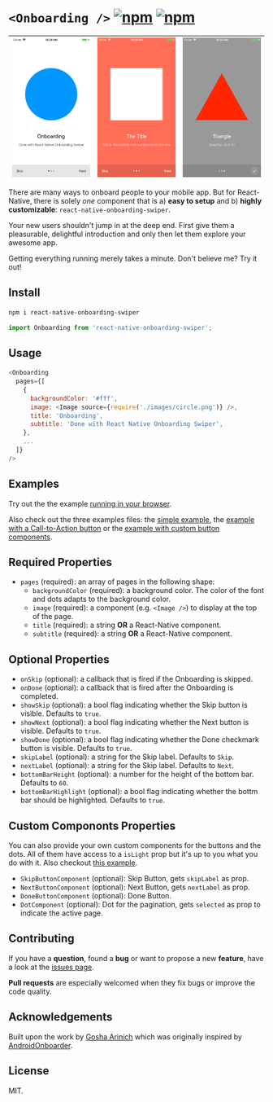 # `<Onboarding />` [![npm](https://img.shields.io/npm/v/react-native-onboarding-swiper.svg)](https://www.npmjs.com/package/react-native-onboarding-swiper) [![npm](https://img.shields.io/npm/dm/react-native-onboarding-swiper.svg)](https://www.npmjs.com/package/react-native-onboarding-swiper)

| ![](demo/simple1.png) | ![](demo/simple2.png) | ![](demo/simple3.png) |
| --------------------- | --------------------- | --------------------- |


There are many ways to onboard people to your mobile app. But for React-Native, there is solely _one_ component that is a) **easy to setup** and b) **highly customizable**: `react-native-onboarding-swiper`.

Your new users shouldn't jump in at the deep end. First give them a pleasurable, delightful introduction and only then let them explore your awesome app.

Getting everything running merely takes a minute. Don't believe me? Try it out!

## Install

```
npm i react-native-onboarding-swiper
```

```js
import Onboarding from 'react-native-onboarding-swiper';
```

## Usage

```js
<Onboarding
  pages={[
    {
      backgroundColor: '#fff',
      image: <Image source={require('./images/circle.png')} />,
      title: 'Onboarding',
      subtitle: 'Done with React Native Onboarding Swiper',
    },
    ...
  ]}
/>
```

## Examples

Try out the the example [running in your browser](https://snack.expo.io/rk80s-CDz).

Also check out the three examples files: the [simple example](examples/Simple.js), the [example with a Call-to-Action button](examples/WithCTA.js) or the [example with custom button components](examples/CustomButtons.js).

## Required Properties

* `pages` (required): an array of pages in the following shape:
  * `backgroundColor` (required): a background color. The color of the font and dots adapts to the background color.
  * `image` (required): a component (e.g. `<Image />`) to display at the top of the page.
  * `title` (required): a string **OR** a React-Native component.
  * `subtitle` (required): a string **OR** a React-Native component.

## Optional Properties

* `onSkip` (optional): a callback that is fired if the Onboarding is skipped.
* `onDone` (optional): a callback that is fired after the Onboarding is completed.
* `showSkip` (optional): a bool flag indicating whether the Skip button is visible. Defaults to `true`.
* `showNext` (optional): a bool flag indicating whether the Next button is visible. Defaults to `true`.
* `showDone` (optional): a bool flag indicating whether the Done checkmark button is visible. Defaults to `true`.
* `skipLabel` (optional): a string for the Skip label. Defaults to `Skip`.
* `nextLabel` (optional): a string for the Skip label. Defaults to `Next`.
* `bottomBarHeight` (optional): a number for the height of the bottom bar. Defaults to `60`.
* `bottomBarHighlight` (optional): a bool flag indicating whether the bottm bar should be highlighted. Defaults to `true`.

## Custom Compononts Properties

You can also provide your own custom components for the buttons and the dots. All of them have access to a `isLight` prop but it's up to you what you do with it. Also checkout [this example](examples/CustomButtons.js).

* `SkipButtonComponent` (optional): Skip Button, gets `skipLabel` as prop.
* `NextButtonComponent` (optional): Next Button, gets `nextLabel` as prop.
* `DoneButtonComponent` (optional): Done Button.
* `DotComponent` (optional): Dot for the pagination, gets `selected` as prop to indicate the active page.

## Contributing

If you have a **question**, found a **bug** or want to propose a new **feature**, have a look at the [issues page](https://github.com/jfilter/react-native-onboarding-swiper/issues).

**Pull requests** are especially welcomed when they fix bugs or improve the code quality.

## Acknowledgements

Built upon the work by [Gosha Arinich](https://github.com/goshakkk/react-native-simple-onboarding) which was originally inspired by [AndroidOnboarder](https://github.com/chyrta/AndroidOnboarder).

## License

MIT.
